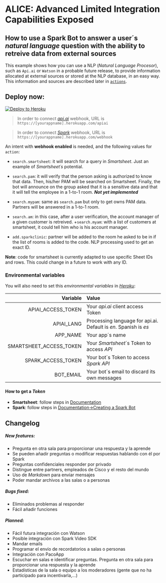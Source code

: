 # ALICE: Advanced Limited Integration Capabilities  Exposed

## How to use a Spark Bot to answer a user´s *natural language* question with the ability to retreive data from external sources

This example shows how you can use a NLP (*Natural Language Procesor*), such as `Api.ai` or `Watson` in a probable future release, to provide
information allocated at external sources or stored at the NLP database, in an easy way. This information and sources are described later in [`actions`](#actions).


## Deploy now:
[![Deploy to Heroku](https://www.herokucdn.com/deploy/button.svg)](https://heroku.com/deploy)


>In order to connect [*api.ai*](https://docs.api.ai/docs/webhook#section-step-4 "Create an api.ai webhook") webhook, URL is
`https://[yourappname].herokuapp.com/apiai`

>In order to connect [*Spark*](https://developer.ciscospark.com/endpoint-webhooks-post.html "Create an Spark Webhook") webhook, URL is
`https://[yourappname].herokuapp.com/webhook`

An intent with **webhook enabled** is needed, and the following values for `action`:<a id="actions"></a>

+ `search.smartsheet`: it will search for a query in *Smartsheet*. Just an example of *Smartsheet´s* potential.

+ `search.pam`: it will verify that the person asking is authorized to know that
data. Then, his/her PAM will be searched on Smartsheet. Finally, the bot will
announce on the group asked that it is a sensitive data and that it will tell
the employee in a 1-to-1 room. ***Not yet implemented***

+ `search.mypam`: same as `search.pam` but only to get owns PAM data. Partners will
be answered in a 1-to-1 room.

+ `search.am`: in this case, after a user verification, the account manager of a
given customer is retreived.
+`search.myam`: with a list of customers at smartsheet, it could tell him who is
his account manager.
+ `add.sparkclinic`: partner will be added to the room he asked to be in if the
list of rooms is added to the code. NLP processing used to get an exact ID.

**Note**: code for smartsheet is currently adapted to use specific Sheet IDs and
rows. This could change in a future to work with any ID.

### Environmental variables
You will also need to set this *environmental variables* in [*Heroku*](https://devcenter.heroku.com/articles/config-vars#setting-up-config-vars-for-a-deployed-application "Set Env variables"):

|                Variable | Value                                                            |
|------------------------:|:-----------------------------------------------------------------|
|      APIAI_ACCESS_TOKEN | Your *api.ai* client access Token                                |
|              APIAI_LANG | Processing language for api.ai. Default is *en*. Spanish is *es* |
|                APP_NAME | Your app´s name                                                  |
| SMARTSHEET_ACCESS_TOKEN | Your *Smartsheet*´s Token to access *API*                        |
|      SPARK_ACCESS_TOKEN | Your bot´s Token to access *Spark* *API*                         |
|               BOT_EMAIL | Your bot´s email to discard its own messages                     |

#### How to get a *Token*

+ **Smartsheet**: follow steps in [Documentation](http://smartsheet-platform.github.io/api-docs/#generating-access-token "Generate Access Token")
+ **Spark**: follow steps in [Documentation->Creating a Spark Bot](https://developer.ciscospark.com/bots.html "Create Bot and Generate Access Token")

## Changelog

##### New features:
+ Pregunta en otra sala para proporcionar una respuesta y la aprende
+ Se pueden añadir preguntas o modificar respuestas hablando con él por Spark
+ Preguntas confidenciales responder por privado
+ Distingue entre partners, empleados de Cisco y el resto del mundo
+ Uso de *Markdown* para enviar mensajes
+ Poder mandar archivos a las salas o a personas

##### Bugs fixed:
+ Eliminados problemas al responder
+ Fácil añadir funciones

##### Planned:
+ Fácil futura integración con Watson
+ Posible integración con Spark Video SDK
+ Mandar emails
+ Programar el envío de recordatorios a salas o personas
+ Integración con PacoApp
+ Escuchar en salas e identificar preguntas. Pregunta en otra sala para proporcionar una respuesta y la aprende
+ Estadísticas de la sala o equipo a los moderadores (gente que no ha participado para incentivarla,...)
